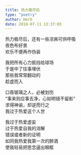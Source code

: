 ```yaml
---  
title: 热力极尽后  
type: "poetry"  
author: Herb  
date: 2018-07-11 13:37:03  
---  
```

热力极尽后，还有一些凉爽可供呼吸  
夜色布好景  
欢乐不便再作伪装  

我把所有心力抵挡给球场  
于是中了往事埋伏  
那些我常常翻动的  
趁虚而入  

口吞玻璃之人，必被划伤  
“事来则应事去净，心如明镜不留影”  
求得神谕，却逆而行之  
我过于热爱这个人世  

我过于热爱虚妄  
过于热爱自我的消解  
错误或者新的证明  
如同我热爱我第一次的醉酒  
使我轻易把思念逼出眼眶  
